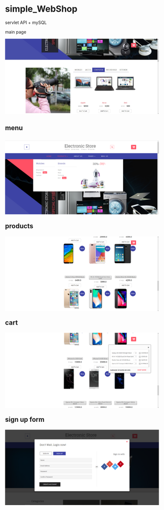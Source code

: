 # simple_WebShop
servlet API + mySQL
<p>
main page

![alt text](https://github.com/wizartik/simple_WebShop/blob/master/1.jpg "shop")

<p>
<h2>menu<h2/>

![alt text](https://github.com/wizartik/simple_WebShop/blob/master/2.png "shop")

<p>
products
  
![alt text](https://github.com/wizartik/simple_WebShop/blob/master/3.png "shop")

<p>
cart
  
![alt text](https://github.com/wizartik/simple_WebShop/blob/master/5.png "shop")

<p>
sign up form
  
![alt text](https://github.com/wizartik/simple_WebShop/blob/master/7.png "shop")
